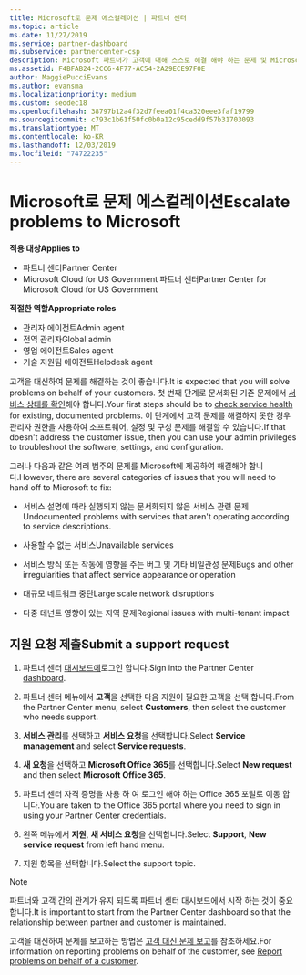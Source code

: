 ```yaml
---
title: Microsoft로 문제 에스컬레이션 | 파트너 센터
ms.topic: article
ms.date: 11/27/2019
ms.service: partner-dashboard
ms.subservice: partnercenter-csp
description: Microsoft 파트너가 고객에 대해 스스로 해결 해야 하는 문제 및 Microsoft로 에스컬레이션 해야 할 수 있는 문제에 대해 알아보세요.
ms.assetid: F4BFAB24-2CC6-4F77-AC54-2A29ECE97F0E
author: MaggiePucciEvans
ms.author: evansma
ms.localizationpriority: medium
ms.custom: seodec18
ms.openlocfilehash: 38797b12a4f32d7feea01f4ca320eee3faf19799
ms.sourcegitcommit: c793c1b61f50fc0b0a12c95cedd9f57b31703093
ms.translationtype: MT
ms.contentlocale: ko-KR
ms.lasthandoff: 12/03/2019
ms.locfileid: "74722235"
---
```

# <a name="escalate-problems-to-microsoft"></a><span data-ttu-id="1498b-103">Microsoft로 문제 에스컬레이션</span><span class="sxs-lookup"><span data-stu-id="1498b-103">Escalate problems to Microsoft</span></span>

<span data-ttu-id="1498b-104">**적용 대상**</span><span class="sxs-lookup"><span data-stu-id="1498b-104">**Applies to**</span></span>

- <span data-ttu-id="1498b-105">파트너 센터</span><span class="sxs-lookup"><span data-stu-id="1498b-105">Partner Center</span></span>
- <span data-ttu-id="1498b-106">Microsoft Cloud for US Government 파트너 센터</span><span class="sxs-lookup"><span data-stu-id="1498b-106">Partner Center for Microsoft Cloud for US Government</span></span>

<span data-ttu-id="1498b-107">**적절한 역할**</span><span class="sxs-lookup"><span data-stu-id="1498b-107">**Appropriate roles**</span></span>

- <span data-ttu-id="1498b-108">관리자 에이전트</span><span class="sxs-lookup"><span data-stu-id="1498b-108">Admin agent</span></span>
- <span data-ttu-id="1498b-109">전역 관리자</span><span class="sxs-lookup"><span data-stu-id="1498b-109">Global admin</span></span>
- <span data-ttu-id="1498b-110">영업 에이전트</span><span class="sxs-lookup"><span data-stu-id="1498b-110">Sales agent</span></span>
- <span data-ttu-id="1498b-111">기술 지원팀 에이전트</span><span class="sxs-lookup"><span data-stu-id="1498b-111">Helpdesk agent</span></span>

<span data-ttu-id="1498b-112">고객을 대신하여 문제를 해결하는 것이 좋습니다.</span><span class="sxs-lookup"><span data-stu-id="1498b-112">It is expected that you will solve problems on behalf of your customers.</span></span> <span data-ttu-id="1498b-113">첫 번째 단계로 문서화된 기존 문제에서 [서비스 상태를 확인](check-service-health.md)해야 합니다.</span><span class="sxs-lookup"><span data-stu-id="1498b-113">Your first steps should be to [check service health](check-service-health.md) for existing, documented problems.</span></span> <span data-ttu-id="1498b-114">이 단계에서 고객 문제를 해결하지 못한 경우 관리자 권한을 사용하여 소프트웨어, 설정 및 구성 문제를 해결할 수 있습니다.</span><span class="sxs-lookup"><span data-stu-id="1498b-114">If that doesn't address the customer issue, then you can use your admin privileges to troubleshoot the software, settings, and configuration.</span></span>

<span data-ttu-id="1498b-115">그러나 다음과 같은 여러 범주의 문제를 Microsoft에 제공하여 해결해야 합니다.</span><span class="sxs-lookup"><span data-stu-id="1498b-115">However, there are several categories of issues that you will need to hand off to Microsoft to fix:</span></span>

- <span data-ttu-id="1498b-116">서비스 설명에 따라 실행되지 않는 문서화되지 않은 서비스 관련 문제</span><span class="sxs-lookup"><span data-stu-id="1498b-116">Undocumented problems with services that aren't operating according to service descriptions.</span></span>

- <span data-ttu-id="1498b-117">사용할 수 없는 서비스</span><span class="sxs-lookup"><span data-stu-id="1498b-117">Unavailable services</span></span>

- <span data-ttu-id="1498b-118">서비스 방식 또는 작동에 영향을 주는 버그 및 기타 비일관성 문제</span><span class="sxs-lookup"><span data-stu-id="1498b-118">Bugs and other irregularities that affect service appearance or operation</span></span>

- <span data-ttu-id="1498b-119">대규모 네트워크 중단</span><span class="sxs-lookup"><span data-stu-id="1498b-119">Large scale network disruptions</span></span>

- <span data-ttu-id="1498b-120">다중 테넌트 영향이 있는 지역 문제</span><span class="sxs-lookup"><span data-stu-id="1498b-120">Regional issues with multi-tenant impact</span></span>

## <a name="submit-a-support-request"></a><span data-ttu-id="1498b-121">지원 요청 제출</span><span class="sxs-lookup"><span data-stu-id="1498b-121">Submit a support request</span></span>

1. <span data-ttu-id="1498b-122">파트너 센터 [대시보드에](https://partner.microsoft.com/dashboard)로그인 합니다.</span><span class="sxs-lookup"><span data-stu-id="1498b-122">Sign into the Partner Center [dashboard](https://partner.microsoft.com/dashboard).</span></span>

2. <span data-ttu-id="1498b-123">파트너 센터 메뉴에서 **고객**을 선택한 다음 지원이 필요한 고객을 선택 합니다.</span><span class="sxs-lookup"><span data-stu-id="1498b-123">From the Partner Center menu, select **Customers**, then select the customer who needs support.</span></span>

3. <span data-ttu-id="1498b-124">**서비스 관리**를 선택하고 **서비스 요청**을 선택합니다.</span><span class="sxs-lookup"><span data-stu-id="1498b-124">Select **Service management** and select **Service requests**.</span></span>

4. <span data-ttu-id="1498b-125">**새 요청**을 선택하고 **Microsoft Office 365**를 선택합니다.</span><span class="sxs-lookup"><span data-stu-id="1498b-125">Select **New request** and then select **Microsoft Office 365**.</span></span>

5. <span data-ttu-id="1498b-126">파트너 센터 자격 증명을 사용 하 여 로그인 해야 하는 Office 365 포털로 이동 합니다.</span><span class="sxs-lookup"><span data-stu-id="1498b-126">You are taken to the Office 365 portal where you need to sign in using your Partner Center credentials.</span></span>

6. <span data-ttu-id="1498b-127">왼쪽 메뉴에서 **지원**, **새 서비스 요청**을 선택합니다.</span><span class="sxs-lookup"><span data-stu-id="1498b-127">Select **Support**, **New service request** from left hand menu.</span></span>

7. <span data-ttu-id="1498b-128">지원 항목을 선택합니다.</span><span class="sxs-lookup"><span data-stu-id="1498b-128">Select the support topic.</span></span>

>[!NOTE]
><span data-ttu-id="1498b-129">파트너와 고객 간의 관계가 유지 되도록 파트너 센터 대시보드에서 시작 하는 것이 중요 합니다.</span><span class="sxs-lookup"><span data-stu-id="1498b-129">It is important to start from the Partner Center dashboard so that the relationship between partner and customer is maintained.</span></span> 


<span data-ttu-id="1498b-130">고객을 대신하여 문제를 보고하는 방법은 [고객 대신 문제 보고](report-problems-on-behalf-of-a-customer.md)를 참조하세요.</span><span class="sxs-lookup"><span data-stu-id="1498b-130">For information on reporting problems on behalf of the customer, see [Report problems on behalf of a customer](report-problems-on-behalf-of-a-customer.md).</span></span>

 

 



